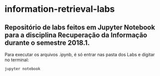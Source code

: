 # information-retrieval-labs

## Repositório de labs feitos em Jupyter Notebook para a disciplina Recuperação da Informação durante o semestre 2018.1.

Para executar os arquivos .ipynb, é só entrar nas pasta dos Labs e digitar no terminal:

```
jupyter notebook
```
